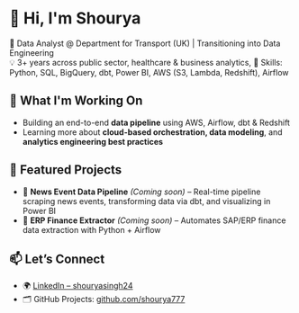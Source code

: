 # 👋 Hi, I'm Shourya

🎯 Data Analyst @ Department for Transport (UK) | Transitioning into Data Engineering  
💡 3+ years across public sector, healthcare & business analytics,
🧰 Skills: Python, SQL, BigQuery, dbt, Power BI, AWS (S3, Lambda, Redshift), Airflow

## 🚀 What I'm Working On
- Building an end-to-end **data pipeline** using AWS, Airflow, dbt & Redshift
- Learning more about **cloud-based orchestration, data modeling**, and **analytics engineering best practices**

## 📌 Featured Projects
- 🔄 **News Event Data Pipeline** *(Coming soon)* – Real-time pipeline scraping news events, transforming data via dbt, and visualizing in Power BI  
- 🧾 **ERP Finance Extractor** *(Coming soon)* – Automates SAP/ERP finance data extraction with Python + Airflow

## 📫 Let’s Connect
- 🌍 [LinkedIn – shouryasingh24](https://www.linkedin.com/in/shouryasingh24/)
- 🗂 GitHub Projects: [github.com/shourya777](https://github.com/shourya777)
